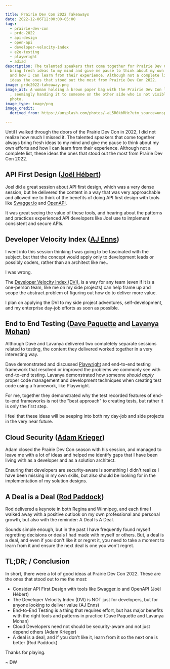 ```yaml
---

title: Prairie Dev Con 2022 Takeaways
date: 2022-12-06T12:00:00-05:00
tags:
  - prairie-dev-con
  - prdc-2022
  - api-design
  - open-api
  - developer-velocity-index
  - e2e-testing
  - playwright
  - adiad
description: The talented speakers that come together for Prairie Dev Con always
  bring fresh ideas to my mind and give me pause to think about my own efforts
  and how I can learn from their experience. Although not a complete list, these
  ideas the ones that stood out the most from Prairie Dev Con 2022.
image: prdc2022-takeaway.png
image_alt: A woman holding a brown paper bag with the Prairie Dev Con logo on it
  , seemingly handing it to someone on the other side who is not visible in the
  photo.
image_type: image/png
image_credit:
  derived_from: https://unsplash.com/photos/-aL5R0kbRHc?utm_source=unsplash&utm_medium=referral&utm_content=creditShareLink

---
```


[1]: https://swagger.io
[2]: https://www.openapis.org
[3]: https://azure.microsoft.com/en-us/solutions/developer-velocity/
[4]: https://playwright.dev
[5]: https://www.linkedin.com/in/joelhebert/
[6]: https://www.linkedin.com/in/ajenns/
[7]: https://www.davepaquette.com
[8]: https://www.linkedin.com/in/lavanya-mohan/
[9]: https://www.linkedin.com/in/adam-krieger-7a087048/
[10]: https://www.rodpaddock.com

Until I walked through the doors of the Prairie Dev Con in 2022, I did not realize how much I missed it. The talented speakers that come together always bring fresh ideas to my mind and give me pause to think about my own efforts and how I can learn from their experience. Although not a complete list, these ideas the ones that stood out the most from Prairie Dev Con 2022.  

## API First Design ([Joël Hébert][5])  

Joel did a great session about API first design, which was a very dense session, but he delivered the content in a way that was very approachable and allowed me to think of the benefits of doing API first design with tools like [Swagger.io][1] and [OpenAPI][2].  

It was great seeing the value of these tools, and hearing about the patterns and practices experienced API developers like Joel use to implement consistent and secure APIs.  

## Developer Velocity Index ([AJ Enns][6]) 

I went into this session thinking I was going to be fascinated with the subject, but that the concept would apply only to development leads or possibly coders, rather than an architect like me.. 

I was wrong.  

The [Developer Velocity Index (DVI)][3], is a way for any team (even if it is a one-person team, like me on my side projects) can help frame up and scope the abstract problem of figuring out how do to deliver more value.  

I plan on applying the DVI to my side project adventures, self-development, and my enterprise day-job efforts as soon as possible.  

## End to End Testing ([Dave Paquette][7] and [Lavanya Mohan][8])  

Although Dave and Lavanya delivered two completely separate sessions related to testing, the content they delivered worked together in a very interesting way.   

Dave demonstrated and discussed [Playwright][4] and end-to-end testing framework that resolved or improved the problems we commonly see with end-to-end testing. Lavanya demonstrated how someone _should apply_ proper code management and development techniques when creating test code using a framework, like Playwright.  

For me, together they demonstrated why the test recorded features of end-to-end frameworks is not the "best approach" to creating tests, but rather it is only the first step.   

I feel that these ideas will be seeping into both my day-job and side projects in the very near future. 

## Cloud Security ([Adam Krieger][9]) 

Adam closed the Prairie Dev Con season with his session, and managed to leave me with a lot of ideas and helped me identify gaps that I have been living with as a developer and as a solution architect. 

Ensuring that developers are security-aware is something I didn't realize I have been missing in my own skills, but also should be looking for in the implementation of my solution designs. 

## A Deal is a Deal ([Rod Paddock][10]) 

Rod delivered a keynote in both Regina and Winnipeg, and each time I walked away with a positive outlook on my own professional and personal growth, but also with the reminder: A Deal Is A Deal.  

Sounds simple enough, but in the past I have frequently found myself regretting decisions or deals I had made with myself or others. But, a deal is a deal, and even if you don't like it or regret it, you need to take a moment to learn from it and ensure the next deal is one you won't regret. 

## TL;DR; / Conclusion 

In short, there were a lot of good ideas at Prairie Dev Con 2022. These are the ones that stood out to me the most: 

- Consider API First Design with tools like Swagger.io and OpenAPI (Joël Hébert)
- The Developer Velocity Index (DVI) is NOT just for developers, but for anyone looking to deliver value (AJ Enns) 
- End-to-End Testing is a thing that requires effort, but has major benefits with the right tools and patterns in practice (Dave Paquette and Lavanya Mohan) 
- Cloud Developers need not should be security-aware and not just depend others (Adam Krieger) 
- A deal is a deal, and if you don't like it, learn from it so the next one is better (Rod Paddock) 

Thanks for playing. 

~ DW 